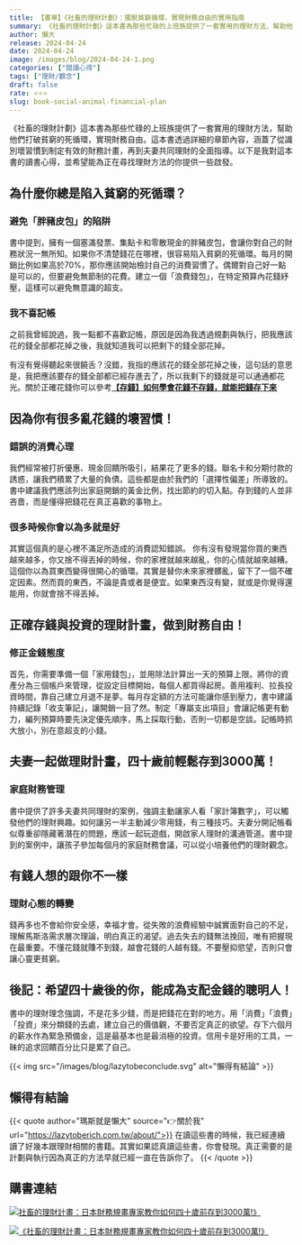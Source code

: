```yaml
---
title: 【書單】《社畜的理財計劃》：擺脫貧窮循環，實現財務自由的實用指南
summary: 《社畜的理財計劃》這本書為那些忙碌的上班族提供了一套實用的理財方法，幫助他們打破貧窮的死循環，實現財務自由。這本書透過詳細的章節內容，涵蓋了從識別壞習慣到制定有效的財務計畫，再到夫妻共同理財的全面指導。以下是我對這本書的讀書心得，並希望能為正在尋找理財方法的你提供一些啟發。
author: 懶大
release: 2024-04-24
date: 2024-04-24
image: /images/blog/2024-04-24-1.png
categories: ["閱讀心得"]
tags: ["理財/觀念"]
draft: false
rate: ⭐⭐⭐
slug: book-social-animal-financial-plan
---
```

《社畜的理財計劃》這本書為那些忙碌的上班族提供了一套實用的理財方法，幫助他們打破貧窮的死循環，實現財務自由。這本書透過詳細的章節內容，涵蓋了從識別壞習慣到制定有效的財務計畫，再到夫妻共同理財的全面指導。以下是我對這本書的讀書心得，並希望能為正在尋找理財方法的你提供一些啟發。

## 為什麼你總是陷入貧窮的死循環？

### 避免「胖豬皮包」的陷阱

書中提到，擁有一個塞滿發票、集點卡和零散現金的胖豬皮包，會讓你對自己的財務狀況一無所知。如果你不清楚錢花在哪裡，很容易陷入貧窮的死循環。每月的開銷比例如果高於70%，那你應該開始檢討自己的消費習慣了。偶爾對自己好一點是可以的，但要避免無節制的花費。建立一個「浪費錢包」，在特定預算內花錢紓壓，這樣可以避免無意識的超支。

### 我不喜記帳

之前我曾經說過，我一點都不喜歡記帳，原因是因為我透過規劃與執行，把我應該花的錢全部都花掉之後，我就知道我可以把剩下的錢全部花掉。

有沒有覺得聽起來很饒舌？沒錯，我指的應該花的錢全部花掉之後，這句話的意思是，我把應該要存的錢全部都已經存進去了，所以我剩下的錢就是可以通通都花光。關於正確花錢你可以參考[**【存錢】如何學會花錢不存錢，就能把錢存下來**](https://lazytoberich.com.tw/blog/how-to-learn-to-spend-not-save-and-still-save-money/)

## 因為你有很多亂花錢的壞習慣！

### 錯誤的消費心理

我們經常被打折優惠、現金回饋所吸引，結果花了更多的錢。聯名卡和分期付款的誘惑，讓我們積累了大量的負債。這些都是由於我們的「選擇性偏差」所導致的。書中建議我們應該列出家庭開銷的黃金比例，找出節約的切入點。存到錢的人並非吝嗇，而是懂得把錢花在真正喜歡的事物上。

### 很多時候你會以為多就是好

其實這個真的是心裡不滿足所造成的消費認知錯誤。 你有沒有發現當你買的東西越來越多，你又捨不得丟掉的時候，你的家裡就越來越亂，你的心情就越來越糟。這個你以為買東西變得很開心的循環。其實是替你未來家裡髒亂，留下了一個不確定因素。然而買的東西，不論是貴或者是便宜。如果東西沒有變，就或是你覺得還能用，你就會捨不得丟掉。

## 正確存錢與投資的理財計畫，做到財務自由！

### 修正金錢態度

首先，你需要準備一個「家用錢包」，並用除法計算出一天的預算上限。將你的資產分為三個帳戶來管理，從設定目標開始，每個人都買得起房。善用複利、拉長投資時間，靠自己建立月退不是夢。每月存定額的方法可能讓你感到壓力，書中建議持續記錄「收支筆記」，讓開銷一目了然。制定「專屬支出項目」會讓記帳更有動力，編列預算時要先決定優先順序，馬上採取行動，否則一切都是空談。記帳時抓大放小，別在意超支的小錢。

## 夫妻一起做理財計畫，四十歲前輕鬆存到3000萬！

### 家庭財務管理

書中提供了許多夫妻共同理財的案例，強調主動讓家人看「家計簿數字」，可以觸發他們的理財興趣。如何讓另一半主動減少零用錢，有三種技巧。夫妻分開記帳看似尊重卻隱藏著潛在的問題，應該一起玩遊戲，開啟家人理財的溝通管道。書中提到的案例中，讓孩子參加每個月的家庭財務會議，可以從小培養他們的理財觀念。

## 有錢人想的跟你不一樣

### 理財心態的轉變

錢再多也不會給你安全感，幸福才會。從失敗的浪費經驗中誠實面對自己的不足，理解馬斯洛需求層次理論，明白真正的渴望。過去失去的錢無法挽回，唯有把握現在最重要。不懂花錢就賺不到錢，越會花錢的人越有錢。不要壓抑慾望，否則只會讓心靈更貧窮。

## 後記：希望四十歲後的你，能成為支配金錢的聰明人！

書中的理財理念強調，不是花多少錢，而是把錢花在對的地方。用「消費」「浪費」「投資」來分類錢的去處，建立自己的價值觀，不要否定真正的欲望。存下六個月的薪水作為緊急預備金，這是最基本也是最消極的投資。信用卡是好用的工具，一昧的追求回饋百分比只是累了自己。

{{< img src="/images/blog/lazytobeconclude.svg" alt="懶得有結論" >}}
## 懶得有結論

{{< quote author="瑪斯就是懶大" source="👉關於我" url="https://lazytoberich.com.tw/about/">}}
在讀這些書的時候，我已經連續讀了好幾本跟理財相關的書籍。其實如果認真讀這些書，你會發現。真正需要的是計劃與執行因為真正的方法早就已經一直在告訴你了。
{{< /quote >}}


## 購書連結
[![社畜的理財計畫：日本財務規畫專家教你如何四十歲前存到3000萬!》](/images/blog/books.png)](https://www.books.com.tw/exep/assp.php/shamangels/products/0010918698?utm_source=shamangels&utm_medium=ap-books&utm_content=recommend&utm_campaign=ap-202406)

[![《社畜的理財計畫：日本財務規畫專家教你如何四十歲前存到3000萬!》](/images/blog/momobooks.png)](https://www.momoshop.com.tw/goods/GoodsDetail.jsp?i_code=9880572&Area=search&oid=1_1&cid=index&kw=%E7%A4%BE%E7%95%9C%E7%9A%84%E7%90%86%E8%B2%A1%E8%A8%88%E5%8A%83&memid=6000021729&cid=apuad&oid=1&osm=league)
